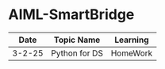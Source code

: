 # AIML-SmartBridge


| Date | Topic Name | Learning |
|------|------------|----------|
| 3-2-25 | Python for DS | HomeWork |
